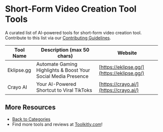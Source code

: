 # Short-Form Video Creation Tool Tools

A curated list of AI-powered tools for short-form video creation tool. Contribute to this list via our [Contributing Guidelines](../CONTRIBUTING.md).

| Tool Name | Description (max 50 chars) | Website |
|-----------|----------------------------|---------|
| Eklipse.gg | Automate Gaming Highlights & Boost Your Social Media Presence | [https://eklipse.gg/](https://eklipse.gg/) |
| Crayo AI | Your AI-Powered Shortcut to Viral TikToks | [https://crayo.ai/](https://crayo.ai/) |

## More Resources
- [Back to Categories](https://github.com/ToolkitlyAI/awesome-ai-tools/blob/master/README.md)
- Find more tools and reviews at [Toolkitly.com](https://toolkitly.com)!
